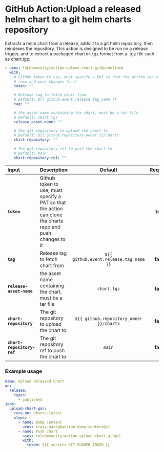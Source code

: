 <!-- start title -->

# GitHub Action:Upload a released helm chart to a git helm charts repository

<!-- end title -->
<!-- start description -->

Extracts a helm chart from a release, adds it to a git helm repository, then reindexes the repository. This action is designed to be run on a release trigger, and to extract a packaged chart in .tgz format from a .tgz file such as chart.tgz.

<!-- end description -->
<!-- start contents -->
<!-- end contents -->
<!-- start usage -->

```yaml
- uses: TnLCommunity/action-upload-chart-git@undefined
  with:
    # Github token to use, must specify a PAT so that the action can clone the charts
    # repo and push changes to it
    token: ""

    # Release tag to fetch chart from
    # Default: ${{ github.event.release.tag_name }}
    tag: ""

    # the asset name containing the chart, must be a tar file
    # Default: chart.tgz
    release-asset-name: ""

    # The git repository to upload the chart to
    # Default: ${{ github.repository_owner }}/charts
    chart-repository: ""

    # The git repository ref to push the chart to
    # Default: main
    chart-repository-ref: ""
```

<!-- end usage -->
<!-- start inputs -->

| **Input**                  | **Description**                                                                                             |               **Default**               | **Required** |
| :------------------------- | :---------------------------------------------------------------------------------------------------------- | :-------------------------------------: | :----------: |
| **`token`**                | Github token to use, must specify a PAT so that the action can clone the charts repo and push changes to it |                                         |   **true**   |
| **`tag`**                  | Release tag to fetch chart from                                                                             | `${{ github.event.release.tag_name }}`  |  **false**   |
| **`release-asset-name`**   | the asset name containing the chart, must be a tar file                                                     |               `chart.tgz`               |  **false**   |
| **`chart-repository`**     | The git repository to upload the chart to                                                                   | `${{ github.repository_owner }}/charts` |  **false**   |
| **`chart-repository-ref`** | The git repository ref to push the chart to                                                                 |                 `main`                  |  **false**   |

<!-- end inputs -->
<!-- start outputs -->
<!-- end outputs -->
<!-- start examples -->

### Example usage

```yaml
name: Upload Released Chart
on:
  release:
    types:
      - published
jobs:
  upload-chart-gar:
    runs-on: ubuntu-latest
    steps:
      - name: Dump Context
        uses: crazy-max/ghaction-dump-context@v1
      - name: Push Chart
        uses: tnlcommunity/action-upload-chart-git@v1
        with:
          token: ${{ secrets.GIT_RUNNER_TOKEN }}
```

<!-- end examples -->
<!-- start [.github/ghdocs/examples/] -->
<!-- end [.github/ghdocs/examples/] -->
